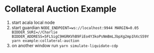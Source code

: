 # Collateral Auction Example

1. start acala local node
2. start guardian `NODE_ENDPOINT=ws://localhost:9944 MARGIN=0.05 BIDDER_SURI=//Charlie BIDDER_ADDRESS=5FLSigC9HGRKVhB9FiEo4Y3koPsNmBmLJbpXg2mp1hXcS59Y yarn example:collateral-auction`
3. on another window run `yarn simulate-liquidate-cdp`

